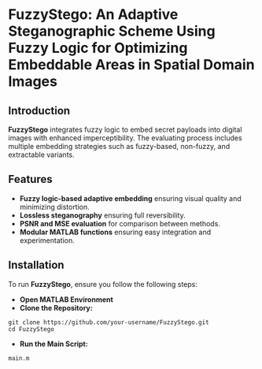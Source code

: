 # FuzzyStego: An Adaptive Steganographic Scheme Using Fuzzy Logic for Optimizing Embeddable Areas in Spatial Domain Images

## Introduction

**FuzzyStego** integrates fuzzy logic to embed secret payloads into digital images with enhanced imperceptibility. The evaluating process includes multiple embedding strategies such as fuzzy-based, non-fuzzy, and extractable variants.

## Features

- **Fuzzy logic-based adaptive embedding** ensuring visual quality and minimizing distortion.
- **Lossless steganography** ensuring full reversibility.
- **PSNR and MSE evaluation** for comparison between methods.
- **Modular MATLAB functions** ensuring easy integration and experimentation.
  
## Installation

To run **FuzzyStego**, ensure you follow the following steps:

- **Open MATLAB Environment**
- **Clone the Repository:**
```
git clone https://github.com/your-username/FuzzyStego.git
cd FuzzyStego
```
- **Run the Main Script:**
```
main.m
```
 
